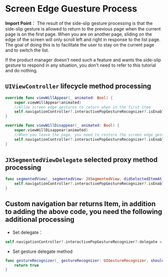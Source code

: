 # Screen Edge Guesture Process

**Import Point**：
The result of the side-slip gesture processing is that the side-slip gesture is allowed to return to the previous page when the current page is on the first page. When you are on another page, sliding on the edge of the screen will only scroll left and right in response to the list page. The goal of doing this is to facilitate the user to stay on the current page and to switch the list.

If the product manager doesn't need such a feature and wants the side-slip gesture to respond in any situation, you don't need to refer to this tutorial and do nothing.

## `UIViewController` lifecycle method processing

```Swift
override func viewWillAppear(_ animated: Bool) {
    super.viewWillAppear(animated)
    //Allow screen edge gestures to return when in the first item
    self.navigationController?.interactivePopGestureRecognizer?.isEnabled = (self.segmentedView.selectedIndex == 0)
}

override func viewWillDisappear(_ animated: Bool) {
    super.viewWillDisappear(animated)
    //When you leave the page, you need to restore the screen edge gesture, can not affect other pages
    self.navigationController?.interactivePopGestureRecognizer?.isEnabled = true
}
```

## `JXSegmentedViewDelegate` selected proxy method processing

```Swift
func segmentedView(_ segmentedView: JXSegmentedView, didSelectedItemAt index: Int) {
    self.navigationController?.interactivePopGestureRecognizer?.isEnabled = (self.segmentedView.selectedIndex == 0)
}
```

## Custom navigation bar returns Item, in addition to adding the above code, you need the following additional processing

- Set delegate：
```Swift
self.navigationController?.interactivePopGestureRecognizer?.delegate = self
```

- Set gesture delegate method
```Swift
func gestureRecognizer(_ gestureRecognizer: UIGestureRecognizer, shouldRecognizeSimultaneouslyWith otherGestureRecognizer: UIGestureRecognizer) -> Bool {
    return true
}
```
